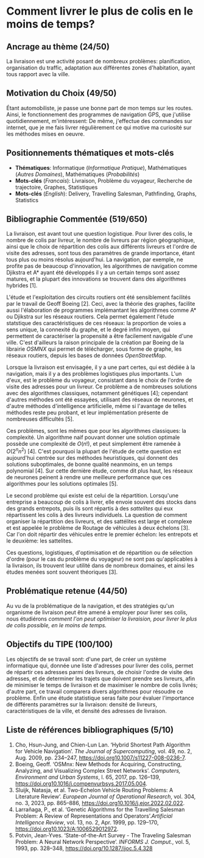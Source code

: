 # Comment livrer le plus de colis en le moins de temps?

## Ancrage au thème (24/50)

La livraison est une activité posant de nombreux problèmes: planification, organisation du traffic, adaptation aux différentes zones d'habitation,
ayant tous rapport avec la ville.

## Motivation du Choix (49/50)

Étant automobiliste, je passe une bonne part de mon temps sur les routes. Ainsi, le fonctionnement des programmes de navigation GPS, que j'utilise 
quotidiennement, m'intéressent: De même, j'effectue des commandes sur internet, que je me fais livrer régulièrement ce qui motive ma curiosité sur
les méthodes mises en oeuvre.

## Positionnements thématiques et mots-clés

- **Thématiques**: Informatique (*Informatique Pratique*), Mathématiques (*Autres Domaines*), Mathématiques (*Probabilités*)
- **Mots-clés** (*Francais*): Livraison, Problème du voyageur, Recherche de trajectoire, Graphes, Statistiques
- **Mots-clés** (*English*): Delivery, Travelling Salesman, Pathfinding, Graphs, Statistics

## Bibliographie Commentée (519/650)

La livraison, est avant tout une question logistique. Pour livrer des colis, le nombre de colis par livreur, le nombre de livreurs par région géographique,
ainsi que le choix de répartition des colis aux différents livreurs et l'ordre de visite des adresses, sont tous des paramètres de grande importance, étant tous
plus ou moins résolus aujourd'hui. La navigation, par exemple, ne profite pas de beaucoup d'innovation, les algorithmes de navigation comme Djikstra et A* ayant été
développés il y a un certain temps sont assez matures, et la plupart des innovations se trouvent dans des algorithmes hybrides [1].

L'étude et l'exploitation des circuits routiers ont été sensiblement facilités par le travail de Geoff Boeing [2]. Ceci, avec la théorie des graphes, facilite aussi l'élaboration
de programmes implémantant les algorithmes comme A* ou Djikstra sur les réseaux routiers. Cela permet également l'étude statstique des caractéristiques de ces réseaux: la proportion de voies a sens
unique, la connexité du graphe, et le degré infini moyen, qui permettent de caractériser la propensité a être facilement navigable d'une ville. C'est d'ailleurs la raison
principale de la création par Boeing de la librairie *OSMNX* qui permet de télécharger, sous forme de graphe, les réseaux routiers, depuis les bases de données *OpenStreetMap*.

Lorsque la livraison est envisagée, il y a une part certes, qui est dédiée à la navigation, mais il y a des problèmes logistiques plus importants. L'un d'eux, est le
problème du voyageur, consistant dans le choix de l'ordre de visite des adresses pour un livreur. Ce problème a de nombreuses solutions avec des algorithmes classiques,
notamment génétiques [4]; cependant d'autres méthodes ont été essayées, utilisant des réseaux de neurones, et d'autre méthodes d'intelligence artificielle, même si l'avantage
de telles méthodes reste peu probant, et leur implémentation présente de nombreuses difficultés [5].

Ces problèmes, sont les mêmes que pour les algorithmes classiques: la complexité. Un algorithme naif pouvant donner une solution optimale possède une complexité de $O(n!)$,
et peut simplement être ramenée à $O(2^n n^2)$ [4]. C'est pourquoi la plupart de l'étude de cette question est aujourd'hui centrée sur des méthodes heuristiques, qui donnent
des solutions suboptimales, de bonne qualité neanmoins, en un temps polynomial [4]. Sur cette dernière étude, comme dit plus haut, les réseaux de neurones peinent à rendre une meilleure performance
que ces algorithmes pour les solutions optimales [5].

Le second problème qui existe est celui de la répartition. Lorsqu'une entreprise a beaucoup de colis à livrer, elle envoie souvent des stocks dans des grands entrepots,
puis ils sont répartis à des *sattelites* qui eux répartissent les colis à des livreurs individuels. La question de comment organiser la répartition des livreurs,
et des sattélites est large et complexe et est appelée le problème de Routage de véhicules à deux échelons [3]. Car l'on doit répartir des véhicules entre le premier échelon: les entrepots
et le deuxième: les sattelites.

Ces questions, logistiques, d'optimisation et de répartition ou de sélection d'ordre (pour le cas du problème du voyageur) ne sont pas qu'applicables à la livraison,
ils trouvent leur utilité dans de nombreux domaines, et ainsi les études menées sont souvent théoriques [3].

## Problématique retenue (44/50)

Au vu de la problématique de la navigation, et des stratégies qu'un organisme de livraison peut être amené à employer pour livrer ses colis,
nous étudiérons *comment l'on peut optimiser la livraision, pour livrer le plus de colis possible, en le moins de temps.*


## Objectifs du TIPE (100/100)

Les objectifs de se travail sont: d'une part, de créer un système informatique qui, donnée une liste d'adresses pour livrer des colis, permet de répartir
ces adresses parmi des livreurs, de choisir l'ordre de visite des adresses, et de determiner les trajets que doivent prendre ses livreurs, afin de minimiser le
temps de livraison et de maximiser le nombre de colis livrés; d'autre part, ce travail comparera divers algorithmes pour résoudre ce problème. Enfin
une étude statistique seras faite pour évaluer l'importance de différents paramètres sur la livraison: densité de livreurs, caractéristiques de la ville, et densité des adresses
de livraison.

## Liste de références bibliographiques (5/10)

1. Cho, Hsun-Jung, and Chien-Lun Lan. ‘Hybrid Shortest Path Algorithm for Vehicle Navigation’. *The Journal of Supercomputing*, vol. 49, no. 2, Aug. 2009, pp. 234–247, https://doi.org10.1007/s11227-008-0236-7.
2. Boeing, Geoff. ‘OSMnx: New Methods for Acquiring, Constructing, Analyzing, and Visualizing Complex Street Networks’. *Computers, Environment and Urban Systems*, l. 65, 2017, pp. 126–139, https://doi.org10.1016/j.compenvurbsys.2017.05.004.
3. Sluijk, Natasja, et al. Two-Echelon Vehicle Routing Problems: A Literature Review’. *European Journal of Operational Research*, vol. 304, no. 3, 2023, pp. 865–886, https://doi.org10.1016/j.ejor.2022.02.022.
4. Larrañaga, P., et al. ‘Genetic Algorithms for the Travelling Salesman Problem: A Review of Representations and Operators’.*Artificial Intelligence Review*, vol. 13, no. 2, Apr. 1999, pp. 129–170, https://doi.org10.1023/A:1006529012972.
5. Potvin, Jean-Yves. ‘State-of-the-Art Survey - The Traveling Salesman Problem: A Neural Network Perspective’. *INFORMS J. Comput.*, vol. 5, 1993, pp. 328–348, https://doi.org/10.1287/ijoc.5.4.328
